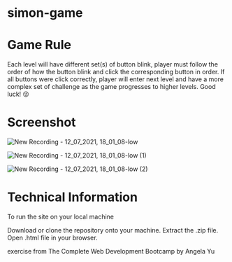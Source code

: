 # simon-game

# Game Rule
Each level will have different set(s) of button blink, player must follow the order of how the button blink and click the corresponding button in order. If all buttons were click correctly, player will enter next level and have a more complex set of challenge as the game progresses to higher levels. Good luck! 😜

# Screenshot

![New Recording - 12_07_2021, 18_01_08-low](https://user-images.githubusercontent.com/82145186/125261295-15e7fc80-e33c-11eb-802c-522389b99d9c.gif)

![New Recording - 12_07_2021, 18_01_08-low (1)](https://user-images.githubusercontent.com/82145186/125261301-17192980-e33c-11eb-92d1-8a500b5673bb.gif)

![New Recording - 12_07_2021, 18_01_08-low (2)](https://user-images.githubusercontent.com/82145186/125261304-17b1c000-e33c-11eb-9b37-a01578826ec7.gif)

# Technical Information
To run the site on your local machine

Download or clone the repository onto your machine. Extract the .zip file. Open .html file in your browser.


 exercise from The Complete Web Development Bootcamp by Angela Yu
